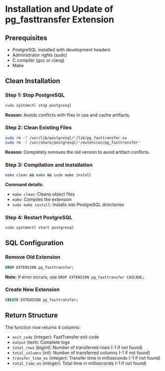 # Installation and Update of pg_fasttransfer Extension

## Prerequisites
- PostgreSQL installed with development headers
- Administrator rights (sudo)
- C compiler (gcc or clang)
- Make

## Clean Installation

### Step 1: Stop PostgreSQL
```bash
sudo systemctl stop postgresql
```
**Reason:** Avoids conflicts with files in use and cache artifacts.

### Step 2: Clean Existing Files
```bash
sudo rm -f /usr/lib/postgresql/*/lib/pg_fasttransfer.so
sudo rm -f /usr/share/postgresql/*/extension/pg_fasttransfer*
```
**Reason:** Completely removes the old version to avoid artifact conflicts.

### Step 3: Compilation and Installation
```bash
make clean && make && sudo make install
```
**Command details:**
- `make clean`: Cleans object files
- `make`: Compiles the extension 
- `sudo make install`: Installs into PostgreSQL directories

### Step 4: Restart PostgreSQL
```bash
sudo systemctl start postgresql
```

## SQL Configuration

### Remove Old Extension
```sql
DROP EXTENSION pg_fasttransfer;
```
**Note:** If error occurs, use `DROP EXTENSION pg_fasttransfer CASCADE;`

### Create New Extension
```sql
CREATE EXTENSION pg_fasttransfer;
```

## Return Structure

The function now returns 4 columns:
- `exit_code` (integer): FastTransfer exit code
- `output` (text): Complete logs
- `total_rows` (bigint): Number of transferred rows (-1 if not found)
- `total_columns` (int): Number of transferred columns (-1 if not found)
- `transfer_time_ms` (integer): Transfer time in milliseconds (-1 if not found)
- `total_time_ms` (integer): Total time in milliseconds (-1 if not found)